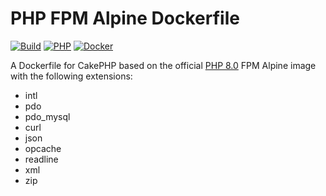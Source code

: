# PHP FPM Alpine Dockerfile

[![Build](https://github.com/cnizzardini/php-fpm-alpine/actions/workflows/docker-image.yml/badge.svg)](https://github.com/cnizzardini/php-fpm-alpine/actions/workflows/docker-image.yml)
[![PHP](https://img.shields.io/badge/php-8.0-8892BF.svg?logo=php)](https://php.net/)
[![Docker](https://img.shields.io/badge/docker-0db7ed.svg?logo=docker)](https://www.docker.com)

A Dockerfile for CakePHP based on the official [PHP 8.0](https://hub.docker.com/_/php) FPM Alpine image with the following extensions:

- intl 
- pdo 
- pdo_mysql 
- curl 
- json 
- opcache 
- readline 
- xml 
- zip